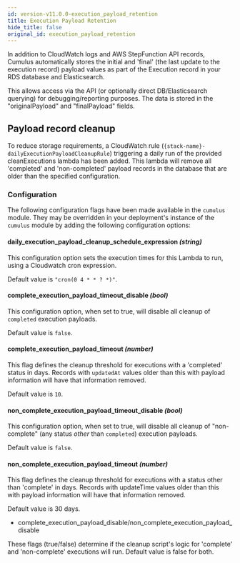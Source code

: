```yaml
---
id: version-v11.0.0-execution_payload_retention
title: Execution Payload Retention
hide_title: false
original_id: execution_payload_retention
---
```


In addition to CloudWatch logs and AWS StepFunction API records, Cumulus automatically stores the initial and 'final' (the last update to the execution record) payload values as part of the Execution record in your RDS database and Elasticsearch.

This allows access via the API (or optionally direct DB/Elasticsearch querying) for debugging/reporting purposes.    The data is stored in the "originalPayload" and "finalPayload" fields.

## Payload record cleanup

To reduce storage requirements, a CloudWatch rule (`{stack-name}-dailyExecutionPayloadCleanupRule`) triggering a daily run of the provided cleanExecutions lambda has been added.  This lambda will remove all 'completed' and 'non-completed' payload records in the database that are older than the specified configuration.

### Configuration

The following configuration flags have been made available in the `cumulus` module.   They may be overridden in your deployment's instance of the `cumulus` module by adding the following configuration options:

#### daily_execution_payload_cleanup_schedule_expression _(string)_

This configuration option sets the execution times for this Lambda to run, using a Cloudwatch cron expression.

Default value is `"cron(0 4 * * ? *)"`.

#### complete_execution_payload_timeout_disable _(bool)_

This configuration option, when set to true, will disable all cleanup of `completed` execution payloads.

Default value is `false`.

#### complete_execution_payload_timeout _(number)_

This flag defines the cleanup threshold for executions with a 'completed' status in days.   Records with `updatedAt` values older than this with payload information  will have that information removed.

Default value is `10`.

#### non_complete_execution_payload_timeout_disable _(bool)_

This configuration option, when set to true, will disable all cleanup of "non-complete" (any status _other_ than `completed`) execution payloads.

Default value is `false`.

#### non_complete_execution_payload_timeout _(number)_

This flag defines the cleanup threshold for executions with a status other than 'complete' in days.   Records with updateTime values older than this with payload information  will have that information removed.

Default value is 30 days.

- complete_execution_payload_disable/non_complete_execution_payload_disable

These flags (true/false) determine if the cleanup script's logic for 'complete' and 'non-complete' executions will run.   Default value is false for both.
